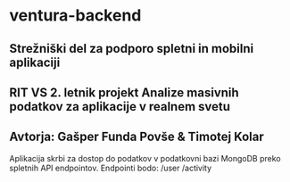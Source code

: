 # ventura-backend
## Strežniški del za podporo spletni in mobilni aplikaciji
## RIT VS 2. letnik projekt Analize masivnih podatkov za aplikacije v realnem svetu
## Avtorja: Gašper Funda Povše & Timotej Kolar
Aplikacija skrbi za dostop do podatkov v podatkovni bazi MongoDB preko spletnih API endpointov.
Endpointi bodo:
/user
/activity
